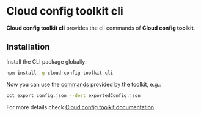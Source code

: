 # Cloud config toolkit cli

**Cloud config toolkit cli** provides the cli commands of **Cloud config toolkit**.  

## Installation  

Install the CLI package globally:

```bash
npm install -g cloud-config-toolkit-cli
```

Now you can use the [commands](https://github.com/ocoboco/cloud-config-toolkit#commands) provided by the toolkit, e.g.:

```bash
cct export config.json --dest exportedConfig.json
```

For more details check [Cloud config toolkit documentation](https://github.com/ocoboco/cloud-config-toolkit).  
